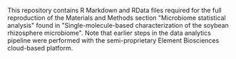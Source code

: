 This repository contains R Markdown and RData files required for the full reproduction of the Materials and Methods section "Microbiome statistical analysis" found in "Single-molecule-based characterization of the soybean rhizosphere microbiome".
Note that earlier steps in the data analytics pipeline were performed with the semi-proprietary Element Biosciences cloud-based platform. 

